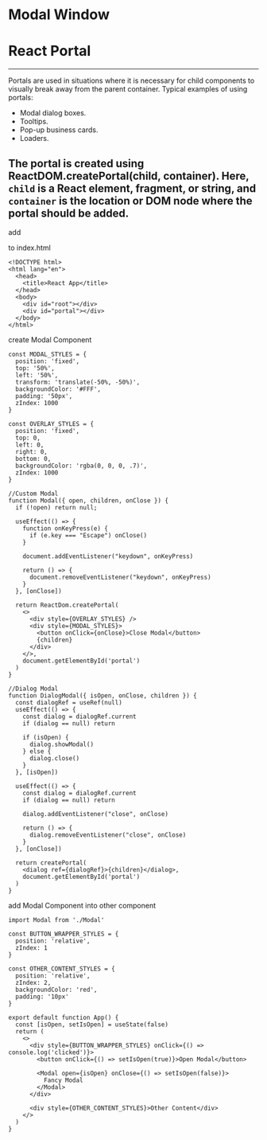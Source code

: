 # Modal Window

# React Portal
------------
Portals are used in situations where it is necessary for child components to visually break away from the parent container. Typical examples of using portals:

- Modal dialog boxes.
- Tooltips.
- Pop-up business cards.
- Loaders.

The portal is created using ReactDOM.createPortal(child, container). Here, ```child``` is a React element, fragment, or string, and ```container``` is the location or DOM node where the portal should be added.
------------

add *<div id="portal"></div>* to index.html

```
<!DOCTYPE html>
<html lang="en">
  <head>
    <title>React App</title>
  </head>
  <body>
    <div id="root"></div>
    <div id="portal"></div>
  </body>
</html>
```

create Modal Component

```
const MODAL_STYLES = {
  position: 'fixed',
  top: '50%',
  left: '50%',
  transform: 'translate(-50%, -50%)',
  backgroundColor: '#FFF',
  padding: '50px',
  zIndex: 1000
}

const OVERLAY_STYLES = {
  position: 'fixed',
  top: 0,
  left: 0,
  right: 0,
  bottom: 0,
  backgroundColor: 'rgba(0, 0, 0, .7)',
  zIndex: 1000
}

//Custom Modal
function Modal({ open, children, onClose }) {
  if (!open) return null;

  useEffect(() => {
    function onKeyPress(e) {
      if (e.key === "Escape") onClose()
    }

    document.addEventListener("keydown", onKeyPress)

    return () => {
      document.removeEventListener("keydown", onKeyPress)
    }
  }, [onClose])

  return ReactDom.createPortal(
    <>
      <div style={OVERLAY_STYLES} />
      <div style={MODAL_STYLES}>
        <button onClick={onClose}>Close Modal</button>
        {children}
      </div>
    </>,
    document.getElementById('portal')
  )
}

//Dialog Modal
function DialogModal({ isOpen, onClose, children }) {
  const dialogRef = useRef(null)
  useEffect(() => {
    const dialog = dialogRef.current
    if (dialog == null) return

    if (isOpen) {
      dialog.showModal()
    } else {
      dialog.close()
    }
  }, [isOpen])

  useEffect(() => {
    const dialog = dialogRef.current
    if (dialog == null) return

    dialog.addEventListener("close", onClose)

    return () => {
      dialog.removeEventListener("close", onClose)
    }
  }, [onClose])

  return createPortal(
    <dialog ref={dialogRef}>{children}</dialog>,
    document.getElementById('portal')
  )
}

```

add Modal Component into other component

```
import Modal from './Modal'

const BUTTON_WRAPPER_STYLES = {
  position: 'relative',
  zIndex: 1
}

const OTHER_CONTENT_STYLES = {
  position: 'relative',
  zIndex: 2,
  backgroundColor: 'red',
  padding: '10px'
}

export default function App() {
  const [isOpen, setIsOpen] = useState(false)
  return (
    <>
      <div style={BUTTON_WRAPPER_STYLES} onClick={() => console.log('clicked')}>
        <button onClick={() => setIsOpen(true)}>Open Modal</button>

        <Modal open={isOpen} onClose={() => setIsOpen(false)}>
          Fancy Modal
        </Modal>
      </div>

      <div style={OTHER_CONTENT_STYLES}>Other Content</div>
    </>
  )
}
```